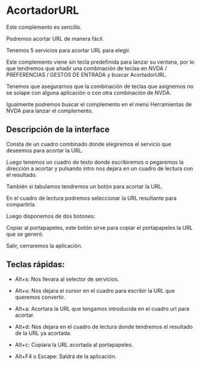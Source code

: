 # AcortadorURL
Este complemento es sencillo.

Podremos acortar URL de manera fácil.

Tenemos 5 servicios para acortar URL para elegir.

Este complemento viene sin tecla predefinida para lanzar su ventana, por lo que tendremos que añadir una combinación de teclas en NVDA / PREFERENCIAS / GESTOS DE ENTRADA y buscar AcortadorURL.

Tenemos que asegurarnos que la combinación de teclas que asignemos no se solape con alguna aplicación o con otra combinación de NVDA.

Igualmente podremos buscar el complemento en el menú Herramientas de NVDA para lanzar el complemento.

## Descripción de la interface
Consta de un cuadro combinado donde elegiremos el servicio que deseemos para acortar la URL.

Luego tenemos un cuadro de texto donde escribiremos o pegaremos la dirección a acortar y pulsando intro nos dejara en un cuadro de lectura con el resultado.

También si tabulamos tendremos un botón para acortar la URL.

En el cuadro de lectura podremos seleccionar la URL resultante para compartirla.

Luego disponemos de dos botones:

Copiar al portapapeles, este botón sirve para copiar el portapapeles la URL que se generó.

Salir, cerraremos la aplicación.

## Teclas rápidas:

* Alt+s: Nos llevara al selector de servicios.

* Alt+u: Nos dejara el cursor en el cuadro para escribir la URL que queremos convertir.

* Alt+a: Acortara la URL que tengamos introducida en el cuadro url para acortar.

* Alt+d: Nos dejara en el cuadro de lectura donde tendremos el resultado de la URL ya acortada.

* Alt+c: Copiara la URL acortada al portapapeles.

* Alt+F4 o Escape: Saldrá de la aplicación.